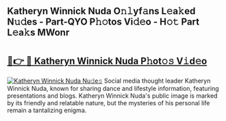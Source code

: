## Katheryn Winnick Nuda O𝚗𝚕yf𝚊ns L𝚎a𝚔ed N𝚞𝚍es - Part-QYO P𝚑𝚘tos Vi𝚍𝚎o - H𝚘𝚝 Part L𝚎a𝚔s MWonr

# <h2><a href="http://kf9nool.oniu.top/?m=Katheryn+Winnick+Nuda">🔗👉 🔴 Katheryn Winnick Nuda P𝚑ot𝚘𝚜 V𝚒d𝚎o</a></h2>

[![Katheryn Winnick Nuda Nu𝚍e𝚜](https://i.imgur.com/0qMVB7G.gif)](http://kf9nool.oniu.top/?m=Katheryn+Winnick+Nuda)
Social media thought leader Katheryn Winnick Nuda, known for sharing dance and lifestyle information, featuring presentations and blogs. Katheryn Winnick Nuda's public image is marked by its friendly and relatable nature, but the mysteries of his personal life remain a tantalizing enigma.  
